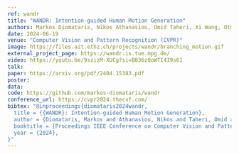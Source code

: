 ```yaml
---
ref: wandr
title: "WANDR: Intention-guided Human Motion Generation"
authors: Markos Diomataris, Nikos Athanasiou, Omid Taheri, Xi Wang, Otmar Hilliges, Michael J. Black
date: 2024-06-19
venue: "Computer Vision and Pattern Recognition (CVPR)"
image: https://files.ait.ethz.ch/projects/wandr/branching_motion.gif
external_project_page: https://wandr.is.tue.mpg.de/
video: https://youtu.be/9szizM-XUCg?si=B836zQoWTI4I9s61
talk: 
paper: https://arxiv.org/pdf/2404.15383.pdf
poster: 
data: 
code: https://github.com/markos-diomataris/wandr 
conference_url: https://cvpr2024.thecvf.com/
bibtex: "@inproceedings{diomataris2024wandr,
  title = {{WANDR}: Intention-guided Human Motion Generation},
  author = {Diomataris, Markos and Athanasiou, Nikos and Taheri, Omid and Wang, Xi and Hilliges, Otmar and Black, Michael J.},
  booktitle = {Proceedings IEEE Conference on Computer Vision and Pattern Recognition (CVPR)},
  year = {2024},
}"
---
```

